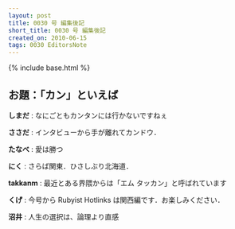 ```yaml
---
layout: post
title: 0030 号 編集後記
short_title: 0030 号 編集後記
created_on: 2010-06-15
tags: 0030 EditorsNote
---
```

{% include base.html %}


## お題：「カン」といえば

__しまだ__
:  なにごともカンタンには行かないですねぇ

__ささだ__
:  インタビューから手が離れてカンドウ．

__たなべ__
:  愛は勝つ

__にく__
:  さらば関東．ひさしぶり北海道．

__takkanm__
:  最近とある界隈からは「エム タッカン」と呼ばれています

__くげ__
:  今号から Rubyist Hotlinks は関西編です．お楽しみください．

__沼井__
:  人生の選択は、論理より直感



